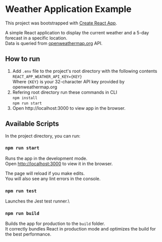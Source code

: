 # Weather Application Example

This project was bootstrapped with [Create React App](https://github.com/facebook/create-react-app).

A simple React application to display the current weather and a 5-day forecast in a specific location.\
Data is queried from [openweathermap.org](https://openweathermap.org) API.

## How to run
1. Add `.env` file to the project's root directory with the following contents\
`REACT_APP_WEATHER_API_KEY={KEY}`\
Where `{KEY}` is your 32-character API key provided by openweathermap.org
2. Refering root directory run these commands in CLI\
`npm install`\
`npm run start`
3. Open http://localhost:3000 to view app in the browser.

## Available Scripts

In the project directory, you can run:

### `npm run start`

Runs the app in the development mode.\
Open [http://localhost:3000](http://localhost:3000) to view it in the browser.

The page will reload if you make edits.\
You will also see any lint errors in the console.

### `npm run test`

Launches the Jest test runner.\

### `npm run build`

Builds the app for production to the `build` folder.\
It correctly bundles React in production mode and optimizes the build for the best performance.
